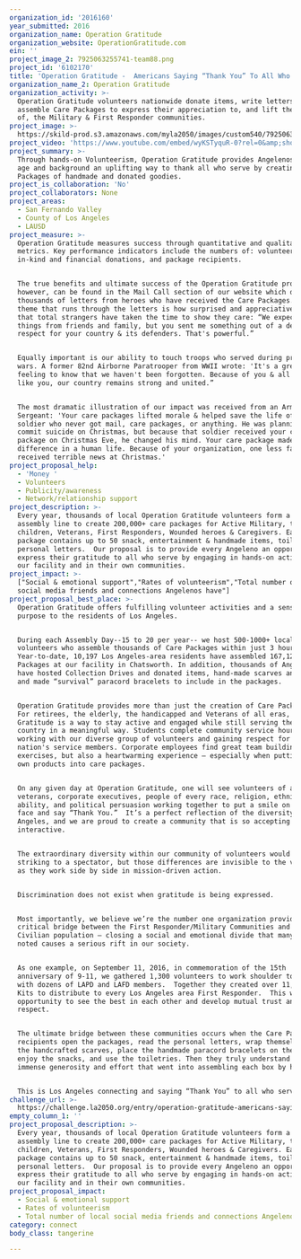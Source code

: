 ```yaml
---
organization_id: '2016160'
year_submitted: 2016
organization_name: Operation Gratitude
organization_website: OperationGratitude.com
ein: ''
project_image_2: 7925063255741-team88.png
project_id: '6102170'
title: 'Operation Gratitude -  Americans Saying “Thank You” To All Who Serve '
organization_name_2: Operation Gratitude
organization_activity: >-
  Operation Gratitude volunteers nationwide donate items, write letters and
  assemble Care Packages to express their appreciation to, and lift the spirits
  of, the Military & First Responder communities.
project_image: >-
  https://skild-prod.s3.amazonaws.com/myla2050/images/custom540/7925063255741-team88.png
project_video: 'https://www.youtube.com/embed/wyKSTyquR-0?rel=0&amp;showinfo=0'
project_summary: >-
  Through hands-on Volunteerism, Operation Gratitude provides Angelenos of every
  age and background an uplifting way to thank all who serve by creating Care
  Packages of handmade and donated goodies.
project_is_collaboration: 'No'
project_collaborators: None
project_areas:
  - San Fernando Valley
  - County of Los Angeles
  - LAUSD
project_measure: >-
  Operation Gratitude measures success through quantitative and qualitative
  metrics. Key performance indicators include the numbers of: volunteers,
  in-kind and financial donations, and package recipients. 


  The true benefits and ultimate success of the Operation Gratitude program,
  however, can be found in the Mail Call section of our website which displays
  thousands of letters from heroes who have received the Care Packages. One
  theme that runs through the letters is how surprised and appreciative they are
  that total strangers have taken the time to show they care: “We expect to get
  things from friends and family, but you sent me something out of a deep
  respect for your country & its defenders. That's powerful.” 


  Equally important is our ability to touch troops who served during previous
  wars. A former 82nd Airborne Paratrooper from WWII wrote: 'It's a great
  feeling to know that we haven't been forgotten. Because of you & all Americans
  like you, our country remains strong and united.” 


  The most dramatic illustration of our impact was received from an Army First
  Sergeant: 'Your care packages lifted morale & helped save the life of a young
  soldier who never got mail, care packages, or anything. He was planning to
  commit suicide on Christmas, but because that soldier received your care
  package on Christmas Eve, he changed his mind. Your care package made a major
  difference in a human life. Because of your organization, one less family
  received terrible news at Christmas.'
project_proposal_help:
  - 'Money '
  - Volunteers
  - Publicity/awareness
  - Network/relationship support
project_description: >-
  Every year, thousands of local Operation Gratitude volunteers form a human
  assembly line to create 200,000+ care packages for Active Military, their
  children, Veterans, First Responders, Wounded heroes & Caregivers. Each
  package contains up to 50 snack, entertainment & handmade items, toiletries &
  personal letters.  Our proposal is to provide every Angeleno an opportunity to
  express their gratitude to all who serve by engaging in hands-on activities at
  our facility and in their own communities.
project_impact: >-
  ["Social & emotional support","Rates of volunteerism","Total number of local
  social media friends and connections Angelenos have"]
project_proposal_best_place: >-
  Operation Gratitude offers fulfilling volunteer activities and a sense of
  purpose to the residents of Los Angeles.


  During each Assembly Day--15 to 20 per year-- we host 500-1000+ local
  volunteers who assemble thousands of Care Packages within just 3 hours. 
  Year-to-date, 10,197 Los Angeles-area residents have assembled 167,122 Care
  Packages at our facility in Chatsworth. In addition, thousands of Angelenos
  have hosted Collection Drives and donated items, hand-made scarves and hats,
  and made “survival” paracord bracelets to include in the packages.


  Operation Gratitude provides more than just the creation of Care Packages. 
  For retirees, the elderly, the handicapped and Veterans of all eras, Operation
  Gratitude is a way to stay active and engaged while still serving their
  country in a meaningful way. Students complete community service hours while
  working with our diverse group of volunteers and gaining respect for our
  nation's service members. Corporate employees find great team building
  exercises, but also a heartwarming experience – especially when putting their
  own products into care packages. 


  On any given day at Operation Gratitude, one will see volunteers of all ages,
  veterans, corporate executives, people of every race, religion, ethnicity,
  ability, and political persuasion working together to put a smile on a hero’s
  face and say “Thank You.”  It’s a perfect reflection of the diversity of Los
  Angeles, and we are proud to create a community that is so accepting and
  interactive.


  The extraordinary diversity within our community of volunteers would be
  striking to a spectator, but those differences are invisible to the volunteers
  as they work side by side in mission-driven action.


  Discrimination does not exist when gratitude is being expressed.


  Most importantly, we believe we’re the number one organization providing a
  critical bridge between the First Responder/Military Communities and the
  Civilian population – closing a social and emotional divide that many have
  noted causes a serious rift in our society.


  As one example, on September 11, 2016, in commemoration of the 15th
  anniversary of 9-11, we gathered 1,300 volunteers to work shoulder to shoulder
  with dozens of LAPD and LAFD members.  Together they created over 11,000 Care
  Kits to distribute to every Los Angeles area First Responder.  This was an
  opportunity to see the best in each other and develop mutual trust and
  respect.


  The ultimate bridge between these communities occurs when the Care Package
  recipients open the packages, read the personal letters, wrap themselves in
  the handcrafted scarves, place the handmade paracord bracelets on their wrist,
  enjoy the snacks, and use the toiletries. Then they truly understand the
  immense generosity and effort that went into assembling each box by hand.


  This is Los Angeles connecting and saying “Thank You” to all who serve.
challenge_url: >-
  https://challenge.la2050.org/entry/operation-gratitude-americans-saying-thank-you-to-all-who-serve
empty_column_1: ''
project_proposal_description: >-
  Every year, thousands of local Operation Gratitude volunteers form a human
  assembly line to create 200,000+ care packages for Active Military, their
  children, Veterans, First Responders, Wounded heroes & Caregivers. Each
  package contains up to 50 snack, entertainment & handmade items, toiletries &
  personal letters.  Our proposal is to provide every Angeleno an opportunity to
  express their gratitude to all who serve by engaging in hands-on activities at
  our facility and in their own communities.
project_proposal_impact:
  - Social & emotional support
  - Rates of volunteerism
  - Total number of local social media friends and connections Angelenos have
category: connect
body_class: tangerine

---
```

